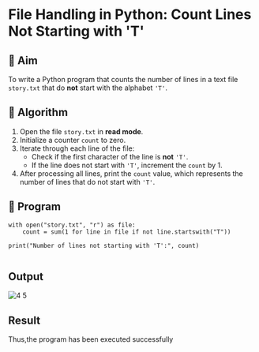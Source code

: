 # File Handling in Python: Count Lines Not Starting with 'T'

## 🎯 Aim
To write a Python program that counts the number of lines in a text file `story.txt` that do **not** start with the alphabet `'T'`.

## 🧠 Algorithm
1. Open the file `story.txt` in **read mode**.
2. Initialize a counter `count` to zero.
3. Iterate through each line of the file:
   - Check if the first character of the line is **not** `'T'`.
   - If the line does not start with `'T'`, increment the `count` by 1.
4. After processing all lines, print the `count` value, which represents the number of lines that do not start with `'T'`.

## 🧾 Program
```
with open("story.txt", "r") as file:
    count = sum(1 for line in file if not line.startswith("T"))

print("Number of lines not starting with 'T':", count)


```
## Output
![4 5](https://github.com/user-attachments/assets/595623a3-4abb-4cd2-8f0b-a03776b06807)

## Result
Thus,the program has been executed successfully

